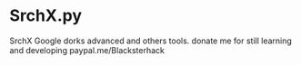 # SrchX.py
SrchX Google dorks advanced and others tools.
donate me for still learning and developing paypal.me/Blacksterhack
